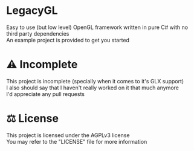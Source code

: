 # LegacyGL
Easy to use (but low level) OpenGL framework written in pure C# with no third party dependencies<br>
An example project is provided to get you started

# ⚠ Incomplete
This project is incomplete (specially when it comes to it's GLX support)<br>
I also should say that I haven't really worked on it that much anymore<br>
I'd appreciate any pull requests

# ⚖ License
This project is licensed under the AGPLv3 license
<br>
You may refer to the "LICENSE" file for more information

